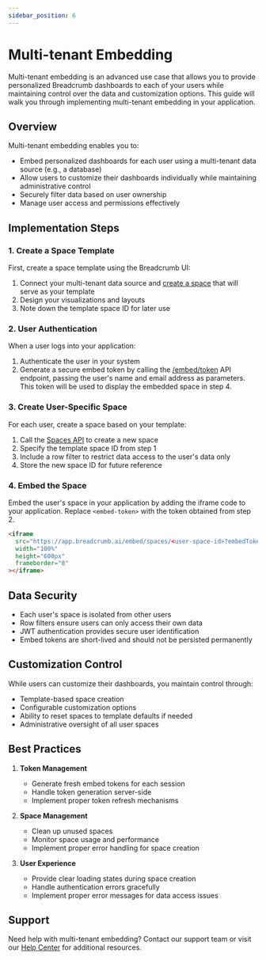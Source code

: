 ```yaml
---
sidebar_position: 6
---
```


# Multi-tenant Embedding

Multi-tenant embedding is an advanced use case that allows you to provide personalized Breadcrumb dashboards to each of your users while maintaining control over the data and customization options. This guide will walk you through implementing multi-tenant embedding in your application.

## Overview

Multi-tenant embedding enables you to:
- Embed personalized dashboards for each user using a multi-tenant data source (e.g., a database)
- Allow users to customize their dashboards individually while maintaining administrative control
- Securely filter data based on user ownership
- Manage user access and permissions effectively

## Implementation Steps

### 1. Create a Space Template

First, create a space template using the Breadcrumb UI:
1. Connect your multi-tenant data source and [create a space](/Spaces) that will serve as your template
3. Design your visualizations and layouts
4. Note down the template space ID for later use

### 2. User Authentication

When a user logs into your application:
1. Authenticate the user in your system
2. Generate a secure embed token by calling the [/embed/token](/Developer%20Guide/api_ref/#tag/embed) API endpoint, passing the user's name and email address as parameters. This token will be used to display the embedded space in step 4.

### 3. Create User-Specific Space

For each user, create a space based on your template:
1. Call the [Spaces API](/Developer%20Guide/api_ref/#tag/spaces) to create a new space
2. Specify the template space ID from step 1
3. Include a row filter to restrict data access to the user's data only
4. Store the new space ID for future reference

### 4. Embed the Space

Embed the user's space in your application by adding the iframe code to your application. Replace `<embed-token>` with the token obtained from step 2.

```html
<iframe
  src="https://app.breadcrumb.ai/embed/spaces/<user-space-id>?embedToken=<embed-token>"
  width="100%"
  height="600px"
  frameborder="0"
></iframe>
```

## Data Security

- Each user's space is isolated from other users
- Row filters ensure users can only access their own data
- JWT authentication provides secure user identification
- Embed tokens are short-lived and should not be persisted permanently

## Customization Control

While users can customize their dashboards, you maintain control through:
- Template-based space creation
- Configurable customization options
- Ability to reset spaces to template defaults if needed
- Administrative oversight of all user spaces

## Best Practices

1. **Token Management**
   - Generate fresh embed tokens for each session
   - Handle token generation server-side
   - Implement proper token refresh mechanisms

2. **Space Management**
   - Clean up unused spaces
   - Monitor space usage and performance
   - Implement proper error handling for space creation

3. **User Experience**
   - Provide clear loading states during space creation
   - Handle authentication errors gracefully
   - Implement proper error messages for data access issues

## Support

Need help with multi-tenant embedding? Contact our support team or visit our [Help Center](/help) for additional resources.
